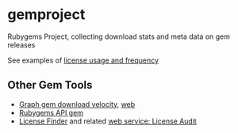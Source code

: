 gemproject
==========

Rubygems Project, collecting download stats and meta data on gem releases

See examples of [license usage and frequency](./license_usage.csv)

## Other Gem Tools

* [Graph gem download velocity](https://github.com/shaiguitar/gem_velocity), [web](https://github.com/shaiguitar/gem_velocity_web)
* [Rubygems API gem](https://github.com/rubygems/gems)
* [License Finder](https://github.com/pivotal/LicenseFinder) and related [web service: License Audit](http://licenseaudit.pivotallabs.com/)

